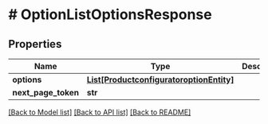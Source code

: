# # OptionListOptionsResponse


## Properties 


Name | Type | Description | Notes
------------ | ------------- | ------------- | -------------
**options**| [**List[ProductconfiguratoroptionEntity]**](ProductconfiguratoroptionEntity.md) |   | [optional]
**next_page_token**| **str** |   | [optional]


[[Back to Model list]](../../README.md#models) [[Back to API list]](../../README.md#endpoints) [[Back to README]](../../README.md)

